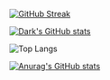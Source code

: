 [![GitHub Streak](https://github-readme-streak-stats.herokuapp.com?user=CTU-SumalinogREX&theme=whatsapp-dark2&border_radius=10&mode=weekly&card_width=500)](https://git.io/streak-stats)

[![Dark's GitHub stats](https://github-readme-stats.vercel.app/api?username=CTU-SumalinogREX&theme=dark&show=reviews,discussions_started,discussions_answered,prs_merged,prs_merged_percentage&show_icons=true&border_radius=10&card_width=500)](https://github.com/CTU-SumalinogREX/github-readme-stats)

![Top Langs](https://github-readme-stats.vercel.app/api/top-langs/?username=CTU-SumalinogREX&theme=dark&size_weight=0.5&count_weight=0.5&layout=donut)

[![Anurag's GitHub stats](https://github-readme-stats.vercel.app/api?username=CTU-SumalinogREX)](https://github.com/CTU-SumalinogREX/github-readme-stats)
